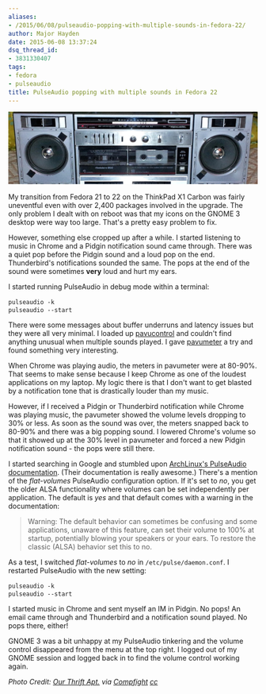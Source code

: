```yaml
---
aliases:
- /2015/06/08/pulseaudio-popping-with-multiple-sounds-in-fedora-22/
author: Major Hayden
date: 2015-06-08 13:37:24
dsq_thread_id:
- 3831330407
tags:
- fedora
- pulseaudio
title: PulseAudio popping with multiple sounds in Fedora 22
---
```


![1]

My transition from Fedora 21 to 22 on the ThinkPad X1 Carbon was fairly uneventful even with over 2,400 packages involved in the upgrade. The only problem I dealt with on reboot was that my icons on the GNOME 3 desktop were way too large. That's a pretty easy problem to fix.

However, something else cropped up after a while. I started listening to music in Chrome and a Pidgin notification sound came through. There was a quiet pop before the Pidgin sound and a loud pop on the end. Thunderbird's notifications sounded the same. The pops at the end of the sound were sometimes **very** loud and hurt my ears.

I started running PulseAudio in debug mode within a terminal:

```
pulseaudio -k
pulseaudio --start
```


There were some messages about buffer underruns and latency issues but they were all very minimal. I loaded up [pavucontrol][2] and couldn't find anything unusual when multiple sounds played. I gave [pavumeter][3] a try and found something very interesting.

When Chrome was playing audio, the meters in pavumeter were at 80-90%. That seems to make sense because I keep Chrome as one of the loudest applications on my laptop. My logic there is that I don't want to get blasted by a notification tone that is drastically louder than my music.

However, if I received a Pidgin or Thunderbird notification while Chrome was playing music, the pavumeter showed the volume levels dropping to 30% or less. As soon as the sound was over, the meters snapped back to 80-90% and there was a big popping sound. I lowered Chrome's volume so that it showed up at the 30% level in pavumeter and forced a new Pidgin notification sound - the pops were still there.

I started searching in Google and stumbled upon [ArchLinux's PulseAudio documentation][4]. (Their documentation is really awesome.) There's a mention of the _flat-volumes_ PulseAudio configuration option. If it's set to _no_, you get the older ALSA functionality where volumes can be set independently per application. The default is _yes_ and that default comes with a warning in the documentation:

> Warning: The default behavior can sometimes be confusing and some applications, unaware of this feature, can set their volume to 100% at startup, potentially blowing your speakers or your ears. To restore the classic (ALSA) behavior set this to no.

As a test, I switched _flat-volumes_ to _no_ in `/etc/pulse/daemon.conf`. I restarted PulseAudio with the new setting:

```
pulseaudio -k
pulseaudio --start
```


I started music in Chrome and sent myself an IM in Pidgin. No pops! An email came through and Thunderbird and a notification sound played. No pops there, either!

GNOME 3 was a bit unhappy at my PulseAudio tinkering and the volume control disappeared from the menu at the top right. I logged out of my GNOME session and logged back in to find the volume control working again.

_Photo Credit: [Our Thrift Apt.][5] via [Compfight][6] [cc][7]_

 [1]: /wp-content/uploads/2015/06/8346700794_a9c0475bd8_b-e1433770480154.jpg
 [2]: http://freedesktop.org/software/pulseaudio/pavucontrol/
 [3]: http://0pointer.de/lennart/projects/pavumeter/
 [4]: https://wiki.archlinux.org/index.php/PulseAudio#Configuration_files
 [5]: https://www.flickr.com/photos/75638411@N05/8346700794/
 [6]: http://compfight.com
 [7]: https://www.flickr.com/help/general/#147